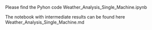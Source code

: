 Please find the Pyhon code Weather_Analysis_Single_Machine.ipynb

The notebook with intermediate results can be found here Weather_Analysis_Single_Machine.md

